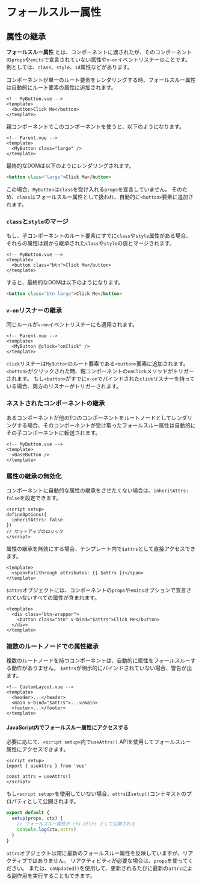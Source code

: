 # フォールスルー属性
## 属性の継承
__フォールスルー属性__ とは、コンポーネントに渡されたが、そのコンポーネントの`props`や`emits`で宣言されていない属性や`v-on`イベントリスナーのことです。
例としては、`class`、`style`、`id`属性などがあります。

コンポーネントが単一のルート要素をレンダリングする時、フォールスルー属性は自動的にルート要素の属性に追加されます。

```vue
<!-- MyButton.vue -->
<template>
  <button>Click Me</button>
</template>
```

親コンポーネントでこのコンポーネントを使うと、以下のようになります。

```vue
<!-- Parent.vue -->
<template>
  <MyButton class="large" />
</template>
```

最終的なDOMは以下のようにレンダリングされます。

```html
<button class="large">Click Me</button>
```

この場合、`MyButton`は`class`を受け入れる`props`を宣言していません。
そのため、`class`はフォールスルー属性として扱われ、自動的に`<button>`要素に追加されます。

### `class`と`style`のマージ
もし、子コンポーネントのルート要素にすでに`class`や`style`属性がある場合、それらの属性は親から継承された`class`や`style`の値とマージされます。

```vue
<!-- MyButton.vue -->
<template>
  <button class="btn">Click Me</button>
</template>
```

すると、最終的なDOMは以下のようになります。

```html
<button class="btn large">Click Me</button>
```
### `v-on`リスナーの継承

同じルールが`v-on`イベントリスナーにも適用されます。

```vue
<!-- Parent.vue -->
<template>
  <MyButton @click="onClick" />
</template>
```

`click`リスナーは`MyButton`のルート要素である`<button>`要素に追加されます。
`<button>`がクリックされた時、親コンポーネントの`onClick`メソッドがトリガーされます。
もし`<button>`がすでに`v-on`でバインドされた`click`リスナーを持っている場合、両方のリスナーがトリガーされます。
### ネストされたコンポーネントの継承
あるコンポーネントが他の1つのコンポーネントをルートノードとしてレンダリングする場合、そのコンポーネントが受け取ったフォールスルー属性は自動的にその子コンポーネントに転送されます。

```vue
<!-- MyButton.vue -->
<template>
  <BaseButton />
</template>
```
### 属性の継承の無効化
コンポーネントに自動的な属性の継承をさせたくない場合は、`inheritAttrs: false`を設定できます。

```vue
<script setup>
defineOptions({
  inheritAttrs: false
})
// セットアップのロジック
</script>
```

属性の継承を無効にする場合、テンプレート内で`$attrs`として直接アクセスできます。

```vue
<template>
  <span>Fallthrough attributes: {{ $attrs }}</span>
</template>
```

`$attrs`オブジェクトには、コンポーネントの`props`や`emits`オプションで宣言されていないすべての属性が含まれます。

```vue
<template>
  <div class="btn-wrapper">
    <button class="btn" v-bind="$attrs">Click Me</button>
  </div>
</template>
```

### 複数のルートノードでの属性継承
複数のルートノードを持つコンポーネントは、自動的に属性をフォールスルーする動作がありません。
`$attrs`が明示的にバインドされていない場合、警告が出ます。

```vue
<!-- CustomLayout.vue -->
<template>
  <header>...</header>
  <main v-bind="$attrs">...</main>
  <footer>...</footer>
</template>
```
#### JavaScript内でフォールスルー属性にアクセスする
必要に応じて、`<script setup>`内で`useAttrs()` APIを使用してフォールスルー属性にアクセスできます。

```vue
<script setup>
import { useAttrs } from 'vue'

const attrs = useAttrs()
</script>
```

もし`<script setup>`を使用していない場合、`attrs`は`setup()`コンテキストのプロパティとして公開されます。

```js
export default {
  setup(props, ctx) {
    // フォールスルー属性が ctx.attrs として公開される
    console.log(ctx.attrs)
  }
}
```

`attrs`オブジェクトは常に最新のフォールスルー属性を反映していますが、リアクティブではありません。
リアクティビティが必要な場合は、`props`を使ってください。
または、`onUpdated()`を使用して、更新されるたびに最新の`attrs`による副作用を実行することもできます。
